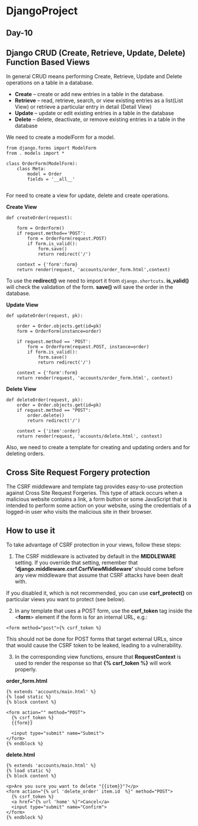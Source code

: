 # DjangoProject
## Day-10

## Django CRUD (Create, Retrieve, Update, Delete) Function Based Views
In general CRUD means performing Create, Retrieve, Update and Delete operations on a table in a database.

* **Create** – create or add new entries in a table in the database.
* **Retrieve** – read, retrieve, search, or view existing entries as a list(List View) or retrieve a particular entry in detail (Detail View)
* **Update** – update or edit existing entries in a table in the database
* **Delete** – delete, deactivate, or remove existing entries in a table in the database

We need to create a modelForm for a model.
```
from django.forms import ModelForm
from . models import *

class OrderForm(ModelForm):
	class Meta:
		model = Order
		fields = '__all__'
		
```
For need to create a view for update, delete and create operations.

**Create View**
```
def createOrder(request):

	form = OrderForm()
	if request.method=='POST':
		form = OrderForm(request.POST)
		if form.is_valid():
			form.save()
			return redirect('/')
			
	context = {'form':form}
	return render(request, 'accounts/order_form.html',context)
```
To use the **redirect()** we need to import it from `django.shortcuts`. **is_valid()** will check the validation of the form. **save()** will save the order in the database.

**Update View**
```
def updateOrder(request, pk):

	order = Order.objects.get(id=pk)
	form = OrderForm(instance=order)

	if request.method == 'POST':
		form = OrderForm(request.POST, instance=order)
		if form.is_valid():
			form.save()
			return redirect('/')

	context = {'form':form}
	return render(request, 'accounts/order_form.html', context)	
```
**Delete View**
```
def deleteOrder(request, pk):
	order = Order.objects.get(id=pk)
	if request.method == "POST":
		order.delete()
		return redirect('/')

	context = {'item':order}
	return render(request, 'accounts/delete.html', context)
```
Also, we need to create a template for creating and updating orders and for deleting orders.

## Cross Site Request Forgery protection
The CSRF middleware and template tag provides easy-to-use protection against Cross Site Request Forgeries. This type of attack occurs when a malicious website contains a link, a form button or some JavaScript that is intended to perform some action on your website, using the credentials of a logged-in user who visits the malicious site in their browser.

## How to use it
To take advantage of CSRF protection in your views, follow these steps:

1. The CSRF middleware is activated by default in the **MIDDLEWARE** setting. If you override that setting, remember that **'django.middleware.csrf.CsrfViewMiddleware'** should come before any view middleware that assume that CSRF attacks have been dealt with.

  If you disabled it, which is not recommended, you can use **csrf_protect()** on particular views you want to protect (see below).

2. In any template that uses a POST form, use the **csrf_token** tag inside the <**form**> element if the form is for an internal URL, e.g.:
  ```
  <form method="post">{% csrf_token %}
  ```
  This should not be done for POST forms that target external URLs, since that would cause the CSRF token to be leaked, leading to a vulnerability.

3. In the corresponding view functions, ensure that **RequestContext** is used to render the response so that **{% csrf_token %}** will work properly. 

**order_form.html**
```
{% extends 'accounts/main.html' %} 
{% load static %} 
{% block content %} 

<form action="" method="POST">
  {% csrf_token %}
  {{form}}

  <input type="submit" name="Submit">
</form>
{% endblock %}
```
**delete.html**
```
{% extends 'accounts/main.html' %}
{% load static %}
{% block content %}

<p>Are you sure you want to delete "{{item}}"?</p>
<form action="{% url 'delete_order' item.id  %}" method="POST">
  {% csrf_token %}
  <a href="{% url 'home' %}">Cancel</a>
  <input type="submit" name="Confirm">
</form>
{% endblock %}
```

